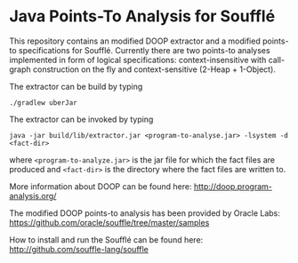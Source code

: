# Java Points-To Analysis for Soufflé

This repository contains an modified DOOP extractor and a modified points-to specifications for Soufflé.
Currently there are two points-to analyses implemented in form of logical specifications: context-insensitive with call-graph construction on the fly and context-sensitive (2-Heap + 1-Object). 

The extractor can be build by typing 
```
./gradlew uberJar
```

The extractor can be invoked by typing 
```
java -jar build/lib/extractor.jar <program-to-analyse.jar> -lsystem -d <fact-dir>
```
where ```<program-to-analyze.jar>``` is the jar file for which the fact files are produced and ```<fact-dir>``` is the directory where the fact files are written to. 

More information about DOOP can be found here:
http://doop.program-analysis.org/

The modified DOOP points-to analysis has been provided by Oracle Labs:
https://github.com/oracle/souffle/tree/master/samples

How to install and run the Soufflé can be found here:
http://github.com/souffle-lang/souffle




